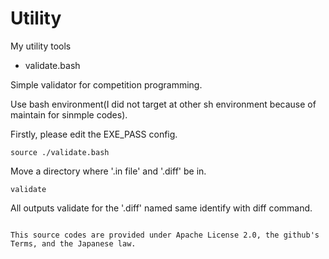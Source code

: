 # Utility
My utility tools

- validate.bash

Simple validator for competition programming.

Use bash environment(I did not target at other sh environment because of maintain for sinmple codes).

Firstly, please edit the EXE_PASS config.

```source ./validate.bash```

Move a directory where '.in file' and '.diff' be in.

```validate```

All outputs validate for the '.diff' named same identify with diff command.

``````

This source codes are provided under Apache License 2.0, the github's Terms, and the Japanese law.
